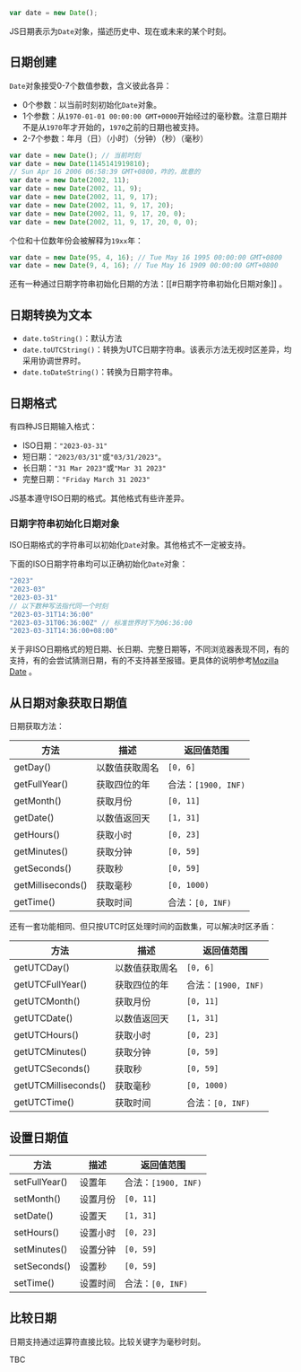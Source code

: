 
```js
var date = new Date();
```

JS日期表示为`Date`对象，描述历史中、现在或未来的某个时刻。

## 日期创建

`Date`对象接受0-7个数值参数，含义彼此各异：
- 0个参数：以当前时刻初始化`Date`对象。
- 1个参数：从`1970-01-01 00:00:00 GMT+0000`开始经过的毫秒数。注意日期并不是从`1970`年才开始的，`1970`之前的日期也被支持。
- 2-7个参数：年月（日）（小时）（分钟）（秒）（毫秒）

```js
var date = new Date(); // 当前时刻
var date = new Date(1145141919810); 
// Sun Apr 16 2006 06:58:39 GMT+0800，咋的，故意的
var date = new Date(2002, 11);
var date = new Date(2002, 11, 9);
var date = new Date(2002, 11, 9, 17);
var date = new Date(2002, 11, 9, 17, 20);
var date = new Date(2002, 11, 9, 17, 20, 0);
var date = new Date(2002, 11, 9, 17, 20, 0, 0);
```

个位和十位数年份会被解释为`19xx`年：
```js
var date = new Date(95, 4, 16); // Tue May 16 1995 00:00:00 GMT+0800
var date = new Date(9, 4, 16); // Tue May 16 1909 00:00:00 GMT+0800
```

还有一种通过日期字符串初始化日期的方法：[[#日期字符串初始化日期对象]] 。

## 日期转换为文本

- `date.toString()`：默认方法
- `date.toUTCString()`：转换为UTC日期字符串。该表示方法无视时区差异，均采用协调世界时。
- `date.toDateString()`：转换为日期字符串。

## 日期格式

有四种JS日期输入格式：
- ISO日期：`"2023-03-31"`
- 短日期：`"2023/03/31"`或`"03/31/2023"`。
- 长日期：`"31 Mar 2023"`或`"Mar 31 2023"`
- 完整日期：`"Friday March 31 2023"`

JS基本遵守ISO日期的格式。其他格式有些许差异。

### 日期字符串初始化日期对象

ISO日期格式的字符串可以初始化`Date`对象。其他格式不一定被支持。

下面的ISO日期字符串均可以正确初始化`Date`对象：
```js
"2023"
"2023-03"
"2023-03-31"
// 以下数种写法指代同一个时刻
"2023-03-31T14:36:00"
"2023-03-31T06:36:00Z" // 标准世界时下为06:36:00
"2023-03-31T14:36:00+08:00"
```

关于非ISO日期格式的短日期、长日期、完整日期等，不同浏览器表现不同，有的支持，有的会尝试猜测日期，有的不支持甚至报错。更具体的说明参考[Mozilla Date](https://developer.mozilla.org/zh-CN/docs/Web/JavaScript/Reference/Global_Objects/Date) 。

## 从日期对象获取日期值

日期获取方法：

| 方法 | 描述 | 返回值范围 |
| -- | -- | -- |
| getDay() | 以数值获取周名 | `[0, 6]` |
| getFullYear() | 获取四位的年 | 合法：`[1900, INF)` |
| getMonth() |  获取月份 | `[0, 11]` |
| getDate() | 以数值返回天 | `[1, 31]` |
| getHours() | 获取小时 | `[0, 23]` |
| getMinutes() | 获取分钟 | `[0, 59] ` |
| getSeconds() | 获取秒 | `[0, 59]` |
| getMilliseconds() | 获取毫秒 | `[0, 1000)` |
| getTime() | 获取时间 | 合法：`[0, INF)` |

还有一套功能相同、但只按UTC时区处理时间的函数集，可以解决时区矛盾：

| 方法 | 描述 | 返回值范围 |
| -- | -- | -- |
| getUTCDay() | 以数值获取周名 | `[0, 6]` |
| getUTCFullYear() | 获取四位的年 | 合法：`[1900, INF)` |
| getUTCMonth() |  获取月份 | `[0, 11]` |
| getUTCDate() | 以数值返回天 | `[1, 31]` |
| getUTCHours() | 获取小时 | `[0, 23]` |
| getUTCMinutes() | 获取分钟 | `[0, 59] ` |
| getUTCSeconds() | 获取秒 | `[0, 59]` |
| getUTCMilliseconds() | 获取毫秒 | `[0, 1000)` |
| getUTCTime() | 获取时间 | 合法：`[0, INF)` |

## 设置日期值

| 方法 | 描述 | 返回值范围 |
| -- | -- | -- |
| setFullYear() | 设置年 | 合法：`[1900, INF)` |
| setMonth() |  设置月份 | `[0, 11]` |
| setDate() | 设置天 | `[1, 31]` |
| setHours() | 设置小时 | `[0, 23]` |
| setMinutes() | 设置分钟 | `[0, 59] ` |
| setSeconds() | 设置秒 | `[0, 59]` |
| setTime() | 设置时间 | 合法：`[0, INF)` |

## 比较日期

日期支持通过运算符直接比较。比较关键字为毫秒时刻。

TBC